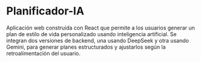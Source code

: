 # Planificador-IA
Aplicación web construida con React que permite a los usuarios generar un plan de estilo de vida personalizado usando inteligencia artificial. Se integran dos versiones de backend, una usando DeepSeek y otra usando Gemini, para generar planes estructurados y ajustarlos según la retroalimentación del usuario.
